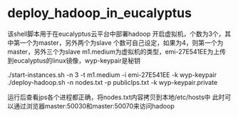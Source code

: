 deploy_hadoop_in_eucalyptus
===========================


该shell脚本用于在eucalyptus云平台中部署hadoop
开启虚拟机，个数为3个，其中第一个为master，另外两个为slave
个数可自己设定，如果为4，则第一个为master，另外三个为slave
m1.medium为虚拟机的类型，emi-27E541EE为上传到eucalyptus的linux镜像，wyp-keypair是秘钥

./start-instances.sh -n 3 -t m1.medium  -i emi-27E541EE  -k wyp-keypair 
./deploy-hadoop.sh -n nodes.txt -p publicIps.txt -k wyp-keypair.private

运行后查看jps各个进程都正确，将nodes.txt内容拷贝到本地/etc/hosts中
此时可以通过浏览器master:50030和master:50070来访问hadoop
